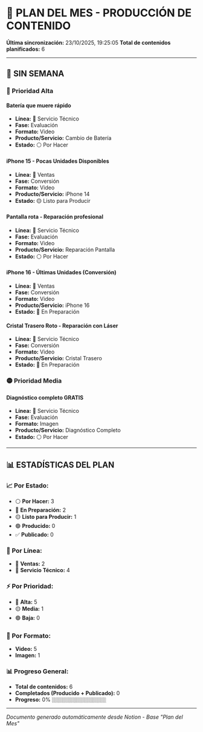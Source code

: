 # 📅 PLAN DEL MES - PRODUCCIÓN DE CONTENIDO

**Última sincronización:** 23/10/2025, 19:25:05
**Total de contenidos planificados:** 6

---

## 📆 SIN SEMANA

### 🔴 Prioridad Alta

#### Batería que muere rápido
- **Línea:** 🔧 Servicio Técnico
- **Fase:** Evaluación
- **Formato:** Video
- **Producto/Servicio:** Cambio de Batería
- **Estado:** ⚪ Por Hacer

#### iPhone 15 - Pocas Unidades Disponibles
- **Línea:** 🛒 Ventas
- **Fase:** Conversión
- **Formato:** Video
- **Producto/Servicio:** iPhone 14
- **Estado:** 🟡 Listo para Producir

#### Pantalla rota - Reparación profesional
- **Línea:** 🔧 Servicio Técnico
- **Fase:** Evaluación
- **Formato:** Video
- **Producto/Servicio:** Reparación Pantalla
- **Estado:** ⚪ Por Hacer

#### iPhone 16 - Últimas Unidades (Conversión)
- **Línea:** 🛒 Ventas
- **Fase:** Conversión
- **Formato:** Video
- **Producto/Servicio:** iPhone 16
- **Estado:** 🔵 En Preparación

#### Cristal Trasero Roto - Reparación con Láser
- **Línea:** 🔧 Servicio Técnico
- **Fase:** Conversión
- **Formato:** Video
- **Producto/Servicio:** Cristal Trasero
- **Estado:** 🔵 En Preparación


### 🟡 Prioridad Media

#### Diagnóstico completo GRATIS
- **Línea:** 🔧 Servicio Técnico
- **Fase:** Evaluación
- **Formato:** Imagen
- **Producto/Servicio:** Diagnóstico Completo
- **Estado:** ⚪ Por Hacer


---

## 📊 ESTADÍSTICAS DEL PLAN

### 📈 Por Estado:
- ⚪ **Por Hacer:** 3
- 🔵 **En Preparación:** 2
- 🟡 **Listo para Producir:** 1
- 🟢 **Producido:** 0
- ✅ **Publicado:** 0

### 🎯 Por Línea:
- 🛒 **Ventas:** 2
- 🔧 **Servicio Técnico:** 4

### ⚡ Por Prioridad:
- 🔴 **Alta:** 5
- 🟡 **Media:** 1
- 🟢 **Baja:** 0

### 📱 Por Formato:
- **Video:** 5
- **Imagen:** 1

### 📊 Progreso General:
- **Total de contenidos:** 6
- **Completados (Producido + Publicado):** 0
- **Progreso:** 0% `░░░░░░░░░░░░░░░░░░░░`

---
*Documento generado automáticamente desde Notion - Base "Plan del Mes"*